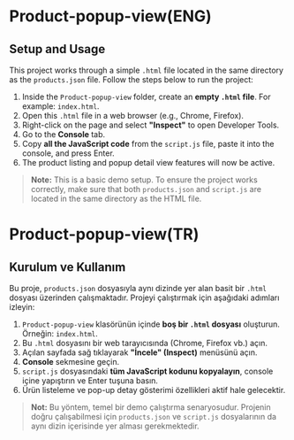 # Product-popup-view(ENG)

## Setup and Usage

This project works through a simple `.html` file located in the same directory as the `products.json` file. Follow the steps below to run the project:

1. Inside the `Product-popup-view` folder, create an **empty `.html` file**. For example: `index.html`.
2. Open this `.html` file in a web browser (e.g., Chrome, Firefox).
3. Right-click on the page and select **"Inspect"** to open Developer Tools.
4. Go to the **Console** tab.
5. Copy **all the JavaScript code** from the `script.js` file, paste it into the console, and press Enter.
6. The product listing and popup detail view features will now be active.

> **Note:** This is a basic demo setup. To ensure the project works correctly, make sure that both `products.json` and `script.js` are located in the same directory as the HTML file.


# Product-popup-view(TR)

## Kurulum ve Kullanım

Bu proje, `products.json` dosyasıyla aynı dizinde yer alan basit bir `.html` dosyası üzerinden çalışmaktadır. Projeyi çalıştırmak için aşağıdaki adımları izleyin:

1. `Product-popup-view` klasörünün içinde **boş bir `.html` dosyası** oluşturun. Örneğin: `index.html`.
2. Bu `.html` dosyasını bir web tarayıcısında (Chrome, Firefox vb.) açın.
3. Açılan sayfada sağ tıklayarak **"İncele" (Inspect)** menüsünü açın.
4. **Console** sekmesine geçin.
5. `script.js` dosyasındaki **tüm JavaScript kodunu kopyalayın**, console içine yapıştırın ve Enter tuşuna basın.
6. Ürün listeleme ve pop-up detay gösterimi özellikleri aktif hale gelecektir.

> **Not:** Bu yöntem, temel bir demo çalıştırma senaryosudur. Projenin doğru çalışabilmesi için `products.json` ve `script.js` dosyalarının da aynı dizin içerisinde yer alması gerekmektedir.
